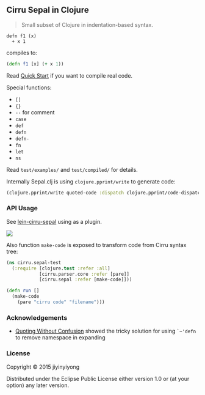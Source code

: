 
Cirru Sepal in Clojure
----

> Small subset of Clojure in indentation-based syntax.

```cirru
defn f1 (x)
  + x 1
```

compiles to:

```clojure
(defn f1 [x] (+ x 1))
```

Read [Quick Start][quick] if you want to compile real code.

[quick]: https://github.com/Cirru/sepal.clj/wiki/Quick-Start

Special functions:

* `[]`
* `{}`
* `--` for comment
* `case`
* `def`
* `defn`
* `defn-`
* `fn`
* `let`
* `ns`

Read `test/examples/` and `test/compiled/` for details.

Internally Sepal.clj is using `clojure.pprint/write` to generate code:

```clojure
(clojure.pprint/write quoted-code :dispatch clojure.pprint/code-dispatch)
```

### API Usage

See [lein-cirru-sepal](https://github.com/Cirru/lein-cirru-sepal/) using as a plugin.

[![](https://clojars.org/cirru/sepal/latest-version.svg)](https://clojars.org/cirru/sepal)

Also function `make-code` is exposed to transform code from Cirru syntax tree:

```clojure
(ns cirru.sepal-test
  (:require [clojure.test :refer :all]
            [cirru.parser.core :refer [pare]]
            [cirru.sepal :refer [make-code]]))

(defn run []
  (make-code
    (pare "cirru code" "filename")))
```

### Acknowledgements

* [Quoting Without Confusion](https://blog.8thlight.com/colin-jones/2012/05/22/quoting-without-confusion.html)
  showed the tricky solution for using `` `~'defn `` to remove namespace in expanding

### License

Copyright © 2015 jiyinyiyong

Distributed under the Eclipse Public License either version 1.0 or (at
your option) any later version.
